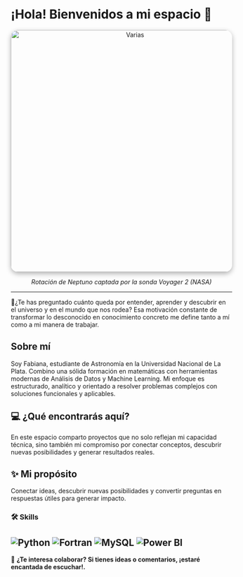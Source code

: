 # ¡Hola! Bienvenidos a mi espacio 👋

<div align="center">
  <img src="https://media.giphy.com/media/HgkJYVPchxDHO/giphy.gif?cid=ecf05e4718301b5a9693104cb8777b62b29059e467248620&ep=v1_user_favorites&rid=giphy.gif&ct=g" width="550px" alt="Varias" style="border-radius: 16px; box-shadow: 0 4px 12px rgba(0,0,0,0.3);">
</div>

<p align="center"><em>Rotación de Neptuno captada por la sonda Voyager 2 (NASA)</em></p>

---

🔭¿Te has preguntado cuánto queda por entender, aprender y descubrir en el universo y en el mundo que nos rodea? Esa motivación constante de transformar lo desconocido en conocimiento concreto me define tanto a mí como a mi manera de trabajar.
## Sobre mí  
Soy Fabiana, estudiante de Astronomía en la Universidad Nacional de La Plata. Combino una sólida formación en matemáticas con herramientas modernas de Análisis de Datos y Machine Learning. Mi enfoque es estructurado, analítico y orientado a resolver problemas complejos con soluciones funcionales y aplicables.  
## 💻 ¿Qué encontrarás aquí?  
En este espacio comparto proyectos que no solo reflejan mi capacidad técnica, sino también mi compromiso por conectar conceptos, descubrir nuevas posibilidades y generar resultados reales. 
## ✨ Mi propósito
Conectar ideas, descubrir nuevas posibilidades y convertir preguntas en respuestas útiles para generar impacto.
### 🛠 Skills  
![Python](https://img.shields.io/badge/-Python-3776AB?logo=python&logoColor=white&style=flat)
![Fortran](https://img.shields.io/badge/-Fortran-734F96?logo=fortran&logoColor=white&style=flat)
![MySQL](https://img.shields.io/badge/-MySQL-4479A1?logo=mysql&logoColor=white&style=flat)
![Power BI](https://img.shields.io/badge/-Power%20BI-F2C811?logo=powerbi&logoColor=black&style=flat)
---
🤝 **¿Te interesa colaborar? Si tienes ideas o comentarios, ¡estaré encantada de escuchar!.** 

